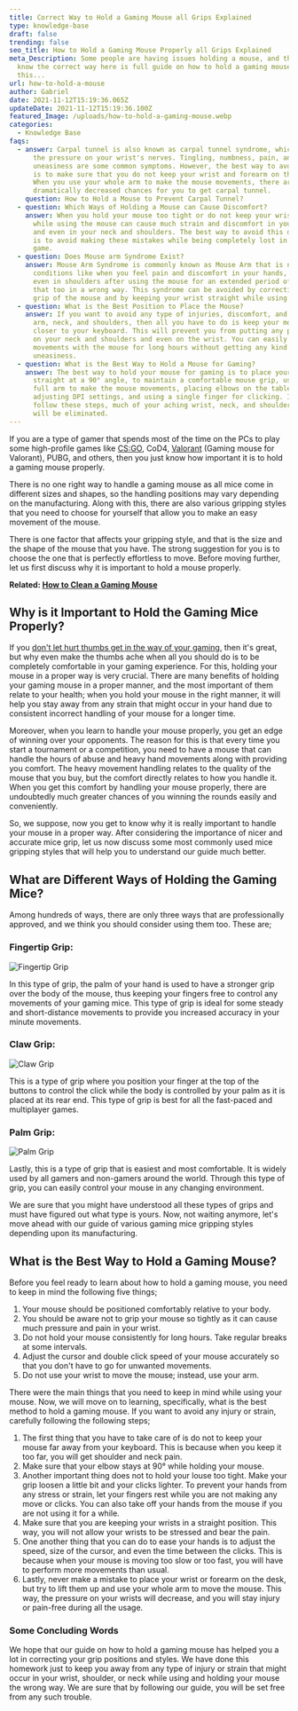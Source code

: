```yaml
---
title: Correct Way to Hold a Gaming Mouse all Grips Explained
type: knowledge-base
draft: false
trending: false
seo_title: How to Hold a Gaming Mouse Properly all Grips Explained
meta_Description: Some people are having issues holding a mouse, and they dont
  know the correct way here is full guide on how to hold a gaming mouse after
  this...
url: how-to-hold-a-mouse
author: Gabriel
date: 2021-11-12T15:19:36.065Z
updateDate: 2021-11-12T15:19:36.100Z
featured_Image: /uploads/how-to-hold-a-gaming-mouse.webp
categories:
  - Knowledge Base
faqs:
  - answer: Carpal tunnel is also known as carpal tunnel syndrome, which refers to
      the pressure on your wrist's nerves. Tingling, numbness, pain, and
      uneasiness are some common symptoms. However, the best way to avoid this
      is to make sure that you do not keep your wrist and forearm on the desk.
      When you use your whole arm to make the mouse movements, there are
      dramatically decreased chances for you to get carpal tunnel.
    question: How to Hold a Mouse to Prevent Carpal Tunnel?
  - question: Which Ways of Holding a Mouse can Cause Discomfort?
    answer: When you hold your mouse too tight or do not keep your wrist at 90°
      while using the mouse can cause much strain and discomfort in your wrist
      and even in your neck and shoulders. The best way to avoid this discomfort
      is to avoid making these mistakes while being completely lost in your
      game.
  - question: Does Mouse arm Syndrome Exist?
    answer: Mouse Arm Syndrome is commonly known as Mouse Arm that is named for the
      conditions like when you feel pain and discomfort in your hands, arms, and
      even in shoulders after using the mouse for an extended period of time and
      that too in a wrong way. This syndrome can be avoided by correcting the
      grip of the mouse and by keeping your wrist straight while using the mice.
  - question: What is the Best Position to Place the Mouse?
    answer: If you want to avoid any type of injuries, discomfort, and pain in your
      arm, neck, and shoulders, then all you have to do is keep your mouse
      closer to your keyboard. This will prevent you from putting any pressure
      on your neck and shoulders and even on the wrist. You can easily make your
      movements with the mouse for long hours without getting any kind of
      uneasiness.
  - question: What is the Best Way to Hold a Mouse for Gaming?
    answer: The best way to hold your mouse for gaming is to place your wrist
      straight at a 90° angle, to maintain a comfortable mouse grip, using the
      full arm to make the mouse movements, placing elbows on the table,
      adjusting DPI settings, and using a single finger for clicking. If you
      follow these steps, much of your aching wrist, neck, and shoulder problems
      will be eliminated.
---
```

If you are a type of gamer that spends most of the time on the PCs to play some high-profile games like [CS:GO](https://blog.counter-strike.net/), CoD4, [Valorant](https://gamingtechies.com/best-mouse-for-valorant/) (Gaming mouse for Valorant), PUBG, and others, then you just know how important it is to hold a gaming mouse properly. 

There is no one right way to handle a gaming mouse as all mice come in different sizes and shapes, so the handling positions may vary depending on the manufacturing. Along with this, there are also various gripping styles that you need to choose for yourself that allow you to make an easy movement of the mouse.

There is one factor that affects your gripping style, and that is the size and the shape of the mouse that you have. The strong suggestion for you is to choose the one that is perfectly effortless to move. Before moving further, let us first discuss why it is important to hold a mouse properly.

**Related: [How to Clean a Gaming Mouse](https://gamingtechies.com/how-to-clean-a-mouse/)**

## Why is it Important to Hold the Gaming Mice Properly?

If you [don't let hurt thumbs get in the way of your gaming,](https://www.goldtouch.com/hurt-thumbs-gaming/) then it's great, but why even make the thumbs ache when all you should do is to be completely comfortable in your gaming experience. For this, holding your mouse in a proper way is very crucial. There are many benefits of holding your gaming mouse in a proper manner, and the most important of them relate to your health; when you hold your mouse in the right manner, it will help you stay away from any strain that might occur in your hand due to consistent incorrect handling of your mouse for a longer time. 

Moreover, when you learn to handle your mouse properly, you get an edge of winning over your opponents. The reason for this is that every time you start a tournament or a competition, you need to have a mouse that can handle the hours of abuse and heavy hand movements along with providing you comfort. The heavy movement handling relates to the quality of the mouse that you buy, but the comfort directly relates to how you handle it. When you get this comfort by handling your mouse properly, there are undoubtedly much greater chances of you winning the rounds easily and conveniently. 

So, we suppose, now you get to know why it is really important to handle your mouse in a proper way. After considering the importance of nicer and accurate mice grip, let us now discuss some most commonly used mice gripping styles that will help you to understand our guide much better. 

## What are Different Ways of Holding the Gaming Mice? 

Among hundreds of ways, there are only three ways that are professionally approved, and we think you should consider using them too. These are;

### Fingertip Grip:

![Fingertip Grip](/uploads/fingertip-grip.webp "Fingertip Grip")

In this type of grip, the palm of your hand is used to have a stronger grip over the body of the mouse, thus keeping your fingers free to control any movements of your gaming mice. This type of grip is ideal for some steady and short-distance movements to provide you increased accuracy in your minute movements. 

### Claw Grip:

![Claw Grip](/uploads/claw-grip.webp "Claw Grip")

This is a type of grip where you position your finger at the top of the buttons to control the click while the body is controlled by your palm as it is placed at its rear end. This type of grip is best for all the fast-paced and multiplayer games. 

### Palm Grip:

![Palm Grip](/uploads/palm-grip.webp "Palm Grip")

Lastly, this is a type of grip that is easiest and most comfortable. It is widely used by all gamers and non-gamers around the world. Through this type of grip, you can easily control your mouse in any changing environment. 

We are sure that you might have understood all these types of grips and must have figured out what type is yours. Now, not waiting anymore, let's move ahead with our guide of various gaming mice gripping styles depending upon its manufacturing. 

## What is the Best Way to Hold a Gaming Mouse?

Before you feel ready to learn about how to hold a gaming mouse, you need to keep in mind the following five things;

1. Your mouse should be positioned comfortably relative to your body. 
2. You should be aware not to grip your mouse so tightly as it can cause much pressure and pain in your wrist. 
3. Do not hold your mouse consistently for long hours. Take regular breaks at some intervals. 
4. Adjust the cursor and double click speed of your mouse accurately so that you don't have to go for unwanted movements. 
5. Do not use your wrist to move the mouse; instead, use your arm. 

There were the main things that you need to keep in mind while using your mouse. Now, we will move on to learning, specifically, what is the best method to hold a gaming mouse. If you want to avoid any injury or strain, carefully following the following steps;

1. The first thing that you have to take care of is do not to keep your mouse far away from your keyboard. This is because when you keep it too far, you will get shoulder and neck pain. 
2. Make sure that your elbow stays at 90° while holding your mouse. 
3. Another important thing does not to hold your louse too tight. Make your grip loosen a little bit and your clicks lighter. To prevent your hands from any stress or strain, let your fingers rest while you are not making any move or clicks. You can also take off your hands from the mouse if you are not using it for a while. 
4. Make sure that you are keeping your wrists in a straight position. This way, you will not allow your wrists to be stressed and bear the pain.
5. One another thing that you can do to ease your hands is to adjust the speed, size of the cursor, and even the time between the clicks. This is because when your mouse is moving too slow or too fast, you will have to perform more movements than usual. 
6. Lastly, never make a mistake to place your wrist or forearm on the desk, but try to lift them up and use your whole arm to move the mouse. This way, the pressure on your wrists will decrease, and you will stay injury or pain-free during all the usage.

### Some Concluding Words 

We hope that our guide on how to hold a gaming mouse has helped you a lot in correcting your grip positions and styles. We have done this homework just to keep you away from any type of injury or strain that might occur in your wrist, shoulder, or neck while using and holding your mouse the wrong way. We are sure that by following our guide, you will be set free from any such trouble.